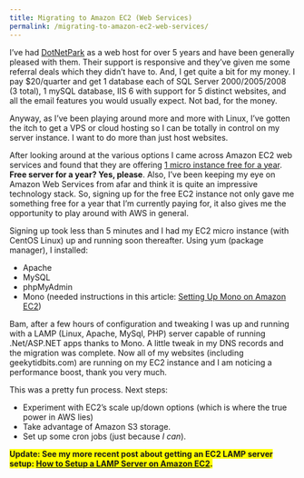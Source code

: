```yaml
---
title: Migrating to Amazon EC2 (Web Services)
permalink: /migrating-to-amazon-ec2-web-services/
---
```


I&#8217;ve had [DotNetPark][1] as a web host for over 5 years and have been generally pleased with them. Their support is responsive and they&#8217;ve given me some referral deals which they didn&#8217;t have to. And, I get quite a bit for my money. I pay \$20/quarter and get 1 database each of SQL Server 2000/2005/2008 (3 total), 1 mySQL database, IIS 6 with support for 5 distinct websites, and all the email features you would usually expect. Not bad, for the money.

Anyway, as I&#8217;ve been playing around more and more with Linux, I&#8217;ve gotten the itch to get a VPS or cloud hosting so I can be totally in control on my server instance. I want to do more than just host websites.

After looking around at the various options I came across Amazon EC2 web services and found that they are offering [1 micro instance free for a year][2]. **Free server for a year? Yes, please**. Also, I&#8217;ve been keeping my eye on Amazon Web Services from afar and think it is quite an impressive technology stack. So, signing up for the free EC2 instance not only gave me something free for a year that I&#8217;m currently paying for, it also gives me the opportunity to play around with AWS in general.

Signing up took less than 5 minutes and I had my EC2 micro instance (with CentOS Linux) up and running soon thereafter. Using yum (package manager), I installed:

- Apache
- MySQL
- phpMyAdmin
- Mono (needed instructions in this article: [Setting Up Mono on Amazon EC2][3])

Bam, after a few hours of configuration and tweaking I was up and running with a LAMP (Linux, Apache, MySql, PHP) server capable of running .Net/ASP.NET apps thanks to Mono. A little tweak in my DNS records and the migration was complete. Now all of my websites (including geekytidbits.com) are running on my EC2 instance and I am noticing a performance boost, thank you very much.

This was a pretty fun process. Next steps:

- Experiment with EC2&#8217;s scale up/down options (which is where the true power in AWS lies)
- Take advantage of Amazon S3 storage.
- Set up some cron jobs (just because _I can_).

<div id="_mcePaste" style="position: absolute; left: -10000px; top: 198px; width: 1px; height: 1px; overflow: hidden;">
  http://groovbird.blogspot.com/2011/03/setting-up-mono-on-amazon-ec2.html
</div>

<span style="background-color: yellow;"><strong>Update: See my more recent post about getting an EC2 LAMP server setup: <a title="How to Setup a LAMP Server on Amazon EC2" href="/setup-lamp-server-amazon-ec2/"> How to Setup a LAMP Server on Amazon EC2</a>.</strong></span>

[1]: http://www.dotnetpark.com/
[2]: http://aws.amazon.com/free/
[3]: http://groovbird.blogspot.com/2011/03/setting-up-mono-on-amazon-ec2.html
